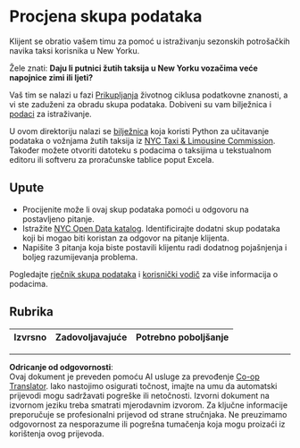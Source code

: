 <!--
CO_OP_TRANSLATOR_METADATA:
{
  "original_hash": "564445c39ad29a491abcb9356fc4d47d",
  "translation_date": "2025-08-30T18:30:55+00:00",
  "source_file": "4-Data-Science-Lifecycle/14-Introduction/assignment.md",
  "language_code": "hr"
}
-->
# Procjena skupa podataka

Klijent se obratio vašem timu za pomoć u istraživanju sezonskih potrošačkih navika taksi korisnika u New Yorku.

Žele znati: **Daju li putnici žutih taksija u New Yorku vozačima veće napojnice zimi ili ljeti?**

Vaš tim se nalazi u fazi [Prikupljanja](Readme.md#Capturing) životnog ciklusa podatkovne znanosti, a vi ste zaduženi za obradu skupa podataka. Dobiveni su vam bilježnica i [podaci](../../../../data/taxi.csv) za istraživanje.

U ovom direktoriju nalazi se [bilježnica](notebook.ipynb) koja koristi Python za učitavanje podataka o vožnjama žutih taksija iz [NYC Taxi & Limousine Commission](https://docs.microsoft.com/en-us/azure/open-datasets/dataset-taxi-yellow?tabs=azureml-opendatasets).
Također možete otvoriti datoteku s podacima o taksijima u tekstualnom editoru ili softveru za proračunske tablice poput Excela.

## Upute

- Procijenite može li ovaj skup podataka pomoći u odgovoru na postavljeno pitanje.
- Istražite [NYC Open Data katalog](https://data.cityofnewyork.us/browse?sortBy=most_accessed&utf8=%E2%9C%93). Identificirajte dodatni skup podataka koji bi mogao biti koristan za odgovor na pitanje klijenta.
- Napišite 3 pitanja koja biste postavili klijentu radi dodatnog pojašnjenja i boljeg razumijevanja problema.

Pogledajte [rječnik skupa podataka](https://www1.nyc.gov/assets/tlc/downloads/pdf/data_dictionary_trip_records_yellow.pdf) i [korisnički vodič](https://www1.nyc.gov/assets/tlc/downloads/pdf/trip_record_user_guide.pdf) za više informacija o podacima.

## Rubrika

Izvrsno | Zadovoljavajuće | Potrebno poboljšanje
--- | --- | ---

---

**Odricanje od odgovornosti**:  
Ovaj dokument je preveden pomoću AI usluge za prevođenje [Co-op Translator](https://github.com/Azure/co-op-translator). Iako nastojimo osigurati točnost, imajte na umu da automatski prijevodi mogu sadržavati pogreške ili netočnosti. Izvorni dokument na izvornom jeziku treba smatrati mjerodavnim izvorom. Za ključne informacije preporučuje se profesionalni prijevod od strane stručnjaka. Ne preuzimamo odgovornost za nesporazume ili pogrešna tumačenja koja mogu proizaći iz korištenja ovog prijevoda.